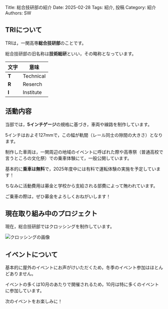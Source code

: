 Title: 総合技研部の紹介
Date: 2025-02-28
Tags: 紹介, 投稿
Category: 紹介
Authors: SW

## TRIについて

TRIは，一関高専**総合技研部**のことです。

総合技研部の旧名称は**技術総研**といい，その略称となっています。

|文字|意味|
|---|---|
|**T**|Technical|
|**R**|Reserch|
|**I**|Institute|

## 活動内容

当部では，**5インチゲージ**の規格に基づき，車両や線路を制作しています。

5インチはおよそ127mmで，この幅が軌間（レール同士の隙間の大きさ）となります。

制作した車両は，一関周辺の地域のイベントに呼ばれた際や高専祭（普通高校で言うところの文化祭）での乗車体験にて，一般公開しています。

基本的に**乗車は無料**で，2025年度中には有料で運転体験の実施を予定しています！

ちなみに活動費用は募金と学校から支給される部費によって賄われています。

ご乗車の際は，ぜひ募金をよろしくおねがいします！

## 現在取り組み中のプロジェクト

現在，総合技研部ではクロッシングを制作しています。

![クロッシングの画像]({filename}images/PXL_20250303_061923879.webp)

## イベントについて

基本的に屋外のイベントにお声がけいただくため，冬季のイベント参加はほとんどありません。

イベントの多くは10月のあたりで開催されるため，10月は特に多くのイベントに参加しています。

次のイベントをお楽しみに！
